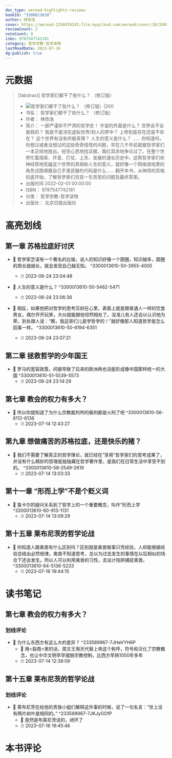 ```yaml
---
doc_type: weread-highlights-reviews
bookId: "3300013610"
author: 林欣浩
cover: https://weread-1258476243.file.myqcloud.com/weread/cover/10/3300013610/t7_3300013610.jpg
reviewCount: 2
noteCount: 9
isbn: 9787547742181
category: 哲学宗教-哲学读物
lastReadDate: 2023-07-16
dg-publish: true
---
```

# 元数据
> [!abstract] 哲学家们都干了些什么？ （修订版）
> - ![ 哲学家们都干了些什么？ （修订版）|200](https://weread-1258476243.file.myqcloud.com/weread/cover/10/3300013610/t7_3300013610.jpg)
> - 书名： 哲学家们都干了些什么？ （修订版）
> - 作者： 林欣浩
> - 简介： 一部严谨却不严肃的哲学史！
      宇宙的外面是什么？
      世界会不会是假的？
      我是不是活在虚拟世界/别人的梦中？
      上帝到底存在还是不存在？
      这个世界有没有终极真理？
      人生的意义是什么？
      ……
      你知道吗，你想过或者没想过的这些奇奇怪怪的问题，早在几千年前就被哲学家们一本正经地提出，挖空心思地找证据，面红耳赤地争论过了。在整个世界忙着探索、开垦、打仗、上天、发展的漫长历史中，这帮哲学家们却神经质地死磕这个世界的真相和人生的意义，就好像一个网络游戏里的角色试图琢磨自己手里武器的代码是什么……
翻开本书，从神烦的苏格拉底开始，了解哲学家们穷其一生苦思的问题及最终答案。
> - 出版时间 2022-02-01 00:00:00
> - ISBN： 9787547742181
> - 分类： 哲学宗教-哲学读物
> - 出版社： 北京日报出版社

# 高亮划线

## 第一章 苏格拉底好讨厌


- 📌 哲学家芝诺有一个著名的比喻，说人的知识好像一个圆圈，知识越多，圆圈的周长就越长，就会发现自己越无知。 ^3300013610-50-3955-4005
    - ⏱ 2023-06-24 23:04:48 

- 📌 人生的意义是什么？ ^3300013610-50-5462-5471
    - ⏱ 2023-06-24 23:06:36 

- 📌 相反，如果他把对哲学的思考压抑在心里，表面上就是跟普通人一样的饮食男女，偶尔开开玩笑，大伙就能跟他坦然相处了。没准儿有人还会以认识他为荣，到处跟人说：“瞧，我这哥们儿是学哲学的！”就好像那人知道哲学是怎么回事一样。 ^3300013610-50-6194-6351
    - ⏱ 2023-06-24 23:07:21 
## 第二章 拯救哲学的少年国王


- 📌 罗马的宽容政策，间接导致了后来的欧洲再也没能形成像中国那样统一的大国 ^3300013610-51-5539-5573
    - ⏱ 2023-06-24 23:14:29 
## 第七章 教会的权力有多大？


- 📌 所以你就知道了为什么宗教裁判所的极刑都是火刑了吧 ^3300013610-56-6112-6136
    - ⏱ 2023-07-14 12:43:27 
## 第九章 想做痛苦的苏格拉底，还是快乐的猪？


- 📌 我们不需要了解真正的哲学理论，就已经在“享用”哲学家们的思考成果了，并没有什么精妙的哲理是独独藏在哲学著作里，是我们在日常生活中享受不到的。 ^3300013610-58-2549-2619
    - ⏱ 2023-07-14 13:03:33 
## 第十一章 “形而上学”不是个贬义词


- 📌 笛卡尔的疑问关系到了哲学上的一个重要概念，叫作“形而上学 ^3300013610-60-913-1131
    - ⏱ 2023-07-14 13:09:29 
## 第十五章 莱布尼茨的哲学论战


- 📌 你知道人跟禽兽有什么区别吗？区别就是禽兽做事只凭经验，人却能根据经验总结出必然规律。禽兽不知道思考，总以为过去发生的事情在以后相似的场合下还会发生。所以人可以利用禽兽的习性，去设计陷阱捕捉禽兽。 ^3300013610-64-5136-5233
    - ⏱ 2023-07-16 19:44:15 
 
# 读书笔记

## 第七章 教会的权力有多大？

### 划线评论
- 📌 为什么东西方有这么大的差异？  ^233589967-7JHeVYH6P
    - 💭 用<翦商>里的话，周文王用天代替上帝这个称呼，符号和泛化了宗教概念，也让中华文明早早摆脱宗教控制，比西方早熟1000年多年
    - ⏱ 2023-07-14 12:38:09
   
## 第十五章 莱布尼茨的哲学论战

### 划线评论
- 📌 莱布尼茨在给他的贵族小姐们解释这件事的时候，说了一句名言：“世上没有两片树叶是相同的。”  ^233589967-7JKJyGOfP
    - 💭 竟然是布莱尼茨说的，闭环了
    - ⏱ 2023-07-16 19:45:46
   
# 本书评论
